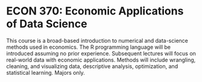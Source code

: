 # ECON 370: Economic Applications of Data Science

This course is a broad-based introduction to numerical and data-science methods used in economics. The R programming language will be introduced assuming no prior experience. Subsequent lectures will focus on real-world data with economic applications. Methods will include wrangling, cleaning, and visualizing data, descriptive analysis, optimization, and statistical learning. Majors only.